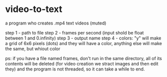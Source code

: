 # video-to-text
a program who creates .mp4 text videos (muted)



step 1 - path to file
step 2 - frames per second (input shold be float between 1 and 0.infinity)
step 3 - output name
step 4 - colors: "y" will make a grid of 6x6 pixels (dots) and they will have a color, anything else will make the same, but whiout color

ps: if you have a file named frames, don't run in the same directory, all of its contents will be deleted (for video creation we stract images and then edit they)
and the program is not threaded, so it can take a while to end.
